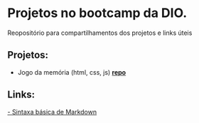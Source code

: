 # Projetos no bootcamp da DIO.
Reopositório para compartilhamentos dos projetos e links úteis


## Projetos:

- Jogo da memória (html, css, js) **[repo](https://github.com/rodmantovani/dio-bootcamp-repo/tree/main/jogo_memoria)**


## Links:
[- Sintaxa básica de Markdown](https://www.markdownguide.org/basic-syntax/)
